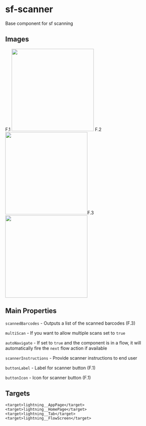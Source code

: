 # sf-scanner
Base component for sf scanning

## Images
F.1 <img src="https://user-images.githubusercontent.com/36901822/164031071-1a23dd52-0c28-4f1b-9f60-649f5a69d167.PNG" width="260">&nbsp;F.2<img src="https://user-images.githubusercontent.com/36901822/164031147-254f107c-2964-4a5d-876b-eb3d81a791bc.PNG" width="260">F.3<img src="https://user-images.githubusercontent.com/36901822/164031402-d7d8f516-c503-4039-8b95-aabc58c8b523.png" width="260">

## Main Properties
``` scannedBarcodes ``` - Outputs a list of the scanned barcodes (F.3)

``` multiScan ``` - If you want to allow multiple scans set to ```true```

``` autoNavigate ``` - If set to ``` true ``` and the component is in a flow, it will automatically fire the ```next``` flow action if available 

``` scannerInstructions ``` - Provide scanner instructions to end user

``` buttonLabel ``` - Label for scanner button (F.1)

``` buttonIcon ``` - Icon for scanner button (F.1)

## Targets
```
<target>lightning__AppPage</target>
<target>lightning__HomePage</target>
<target>lightning__Tab</target>
<target>lightning__FlowScreen</target>
```
